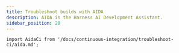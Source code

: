 ```yaml
---
title: Troubleshoot builds with AIDA
description: AIDA is the Harness AI Development Assistant.
sidebar_position: 20
---
```


```mdx-code-block
import AidaCi from '/docs/continuous-integration/troubleshoot-ci/aida.md';
```

<AidaCI />

<!-- >```mdx-code-block
import Intro from '/docs/continuous-integration/shared/aida-intro.md';
import Use from '/docs/continuous-integration/shared/aida-use.md';
import Legal from '/docs/continuous-integration/shared/aida-legal.md';
```

:::note

Currently, AIDA for CI is a beta feature that is behind the feature flag `CI_AI_ENHANCED_REMEDIATIONS`. Contact [Harness Support](mailto:support@harness.io) to enable the feature.

:::

<Intro /> -->

<!-- Video: AIDA demo
https://www.youtube.com/watch?v=p-3FZM49RqQ-->
<!-- <docvideo src="https://www.youtube.com/watch?v=p-3FZM49RqQ" />

<Use />


You can find step logs on the [**Build details** page](/docs/continuous-integration/use-ci/viewing-builds.md).

<Legal /> -->